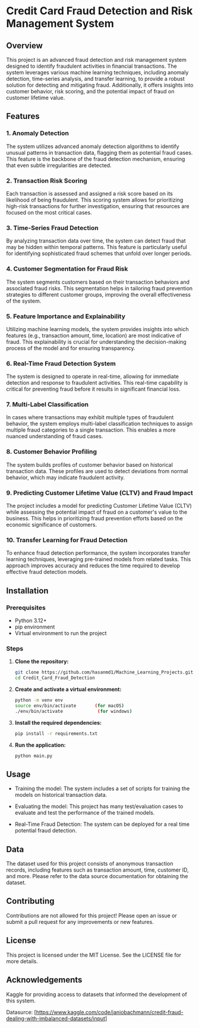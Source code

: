 # Credit Card Fraud Detection and Risk Management System


## Overview


This project is an advanced fraud detection and risk management
system designed to identify fraudulent activities in financial
transactions. The system leverages various machine learning
techniques, including anomaly detection, time-series analysis,
and transfer learning, to provide a robust solution for
detecting and mitigating fraud. Additionally, it offers insights
into customer behavior, risk scoring, and the potential impact of
fraud on customer lifetime value.


## Features


### 1. Anomaly Detection
The system utilizes advanced anomaly detection algorithms
to identify unusual patterns in transaction data, flagging
them as potential fraud cases. This feature is the backbone
of the fraud detection mechanism, ensuring that even subtle
irregularities are detected.

### 2. Transaction Risk Scoring
Each transaction is assessed and assigned a risk score based
on its likelihood of being fraudulent. This scoring system
allows for prioritizing high-risk transactions for further
investigation, ensuring that resources are focused on the most
critical cases.

### 3. Time-Series Fraud Detection
By analyzing transaction data over time, the system can detect
fraud that may be hidden within temporal patterns. This
feature is particularly useful for identifying sophisticated
fraud schemes that unfold over longer periods.

### 4. Customer Segmentation for Fraud Risk
The system segments customers based on their transaction
behaviors and associated fraud risks. This segmentation
helps in tailoring fraud prevention strategies to different
customer groups, improving the overall effectiveness of the
system.

### 5. Feature Importance and Explainability
Utilizing machine learning models, the system provides insights
into which features (e.g., transaction amount, time, location)
are most indicative of fraud. This explainability is crucial
for understanding the decision-making process of the model and
for ensuring transparency.

### 6. Real-Time Fraud Detection System
The system is designed to operate in real-time, allowing for
immediate detection and response to fraudulent activities. This
real-time capability is critical for preventing fraud before it
results in significant financial loss.

### 7. Multi-Label Classification
In cases where transactions may exhibit multiple types of
fraudulent behavior, the system employs multi-label
classification techniques to assign multiple fraud categories
to a single transaction. This enables a more nuanced
understanding of fraud cases.

### 8. Customer Behavior Profiling
The system builds profiles of customer behavior based on
historical transaction data. These profiles are used to detect
deviations from normal behavior, which may indicate fraudulent
activity.

### 9. Predicting Customer Lifetime Value (CLTV) and Fraud Impact
The project includes a model for predicting Customer Lifetime
Value (CLTV) while assessing the potential impact of fraud on a
customer's value to the business. This helps in prioritizing
fraud prevention efforts based on the economic significance of
customers.

### 10. Transfer Learning for Fraud Detection
To enhance fraud detection performance, the system incorporates
transfer learning techniques, leveraging pre-trained models from
related tasks. This approach improves accuracy and reduces the
time required to develop effective fraud detection models.



## Installation


### Prerequisites
- Python 3.12+
- pip environment
- Virtual environment to run the project

### Steps

1. **Clone the repository:**
    ```bash 
    git clone https://github.com/hasanmd1/Machine_Learning_Projects.git
    cd Credit_Card_Fraud_Detection
    ```
2. **Create and activate a virtual environment:**
    ```bash
    python -m venv env
    source env/bin/activate       (for macOS)
    ./env/bin/activate             (for windows)
    ```
3. **Install the required dependencies:**
    ```bash
    pip install -r requirements.txt
    ```
4. **Run the application:**
    ```bash 
    python main.py
    ```


## Usage

- Training the model: The system includes a set of scripts for training the models on historical transaction data.

- Evaluating the model: This project has many test/evaluation cases to evaluate and test the performance of the trained models.

- Real-Time Fraud Detection: The system can be deployed for a real time potential fraud detection.



## Data

The dataset used for this project consists of anonymous
transaction records, including features such as transaction
amount, time, customer ID, and more. Please refer
to the data source documentation for obtaining the dataset.


## Contributing

Contributions are not allowed for this project! Please open
an issue or submit a pull request for any improvements or
new features.


## License

This project is licensed under the MIT License. See the
LICENSE file for more details.


## Acknowledgements

Kaggle for providing access to datasets that informed the
development of this system.

Datasurce: [https://www.kaggle.com/code/janiobachmann/credit-fraud-dealing-with-imbalanced-datasets/input]

